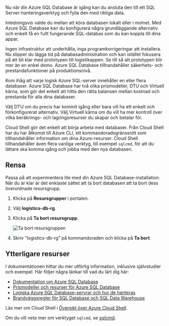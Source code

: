 Nu när din Azure SQL Database är igång kan du ansluta den till ett SQL Server-hanteringsverktyg och fylla den med riktiga data.

Inledningsvis valde du mellan att köra databasen lokalt eller i molnet. Med Azure SQL Database kan du konfigurera några grundläggande alternativ och enkelt få en fullt fungerande SQL-databas som du kan koppla till dina appar.

Ingen infrastruktur att underhålla, inga programkorrigeringar att installera. Nu slipper du lägga tid på databasadministration och kan istället fokusera på att bli klar med prototypen till logistikappen. Se till så att prototypen blir mer än en enkel demo. Azure SQL Database tillhandahåller säkerhets- och prestandafunktioner på produktionsnivå.

Kom ihåg att varje logisk Azure SQL-server innehåller en eller flera databaser. Azure SQL Database har två olika prismodeller, DTU och Virtuell kärna, som gör det enkelt att hitta den rätta balansen mellan kostnad och prestanda för alla dina databaser.

Välj DTU om du precis har kommit igång eller bara vill ha ett enkelt och förkonfigurerat alternativ. Välj Virtuell kärna om du vill ha mer kontroll över vilka beräknings- och lagringsresurser du skapar och betalar för.

Cloud Shell gör det enkelt att börja arbeta med databaser. Från Cloud Shell har du har åtkomst till Azure CLI, ett kommandoradsgränssnitt som tillhandahåller information om dina Azure-resurser. Cloud Shell tillhandahåller även flera vanliga verktyg, till exempel `sqlcmd`, för att du lättare ska komma igång och jobba med den nya databasen.

## <a name="cleanup"></a>Rensa

Passa på att experimentera lite med din Azure SQL Database-installation. När du är klar är det enklaste sättet att ta bort databasen att ta bort dess överordnade resursgrupp.

1. Klicka på **Resursgrupper** i portalen.
1. Välj **logistics-db-rg**.
1. Klicka på **Ta bort resursgrupp**.

    ![Ta bort resursgruppen](../media-draft/delete-rg.png)
1. Skriv ”logistics-db-rg” på kommandoraden och klicka på **Ta bort**.

## <a name="additional-resources"></a>Ytterligare resurser

I dokumentationen hittar du mer utförlig information, inklusive självstudier och exempel. Här följer några länkar till vad du lärt dig här:

* [Dokumentation om Azure SQL Database](https://docs.microsoft.com/en-us/azure/sql-database/)
* [Prismodeller och resurser för Azure SQL Database](https://docs.microsoft.com/en-us/azure/sql-database/sql-database-service-tiers)
* [Logiska Azure SQL Database-servrar och hur de hanteras](https://docs.microsoft.com/en-us/azure/sql-database/sql-database-logical-servers)
* [Brandväggsregler för SQL Database och SQL Data Warehouse](https://docs.microsoft.com/en-us/azure/sql-database/sql-database-firewall-configure)

Läs mer om Cloud Shell i [Översikt över Azure Cloud Shell](https://docs.microsoft.com/en-us/azure/cloud-shell/overview).

Om du vill veta mer om verktyget `sqlcmd`, se [sqlcmd](https://docs.microsoft.com/en-us/sql/tools/sqlcmd-utility?view=sql-server-2017).
